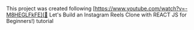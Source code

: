 This project was created following [https://www.youtube.com/watch?v=-M8HEGLFkFE](🔴 Let's Build an Instagram Reels Clone with REACT JS for Beginners!) tutorial

